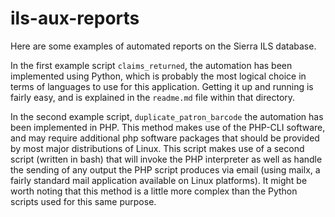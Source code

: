 # ils-aux-reports

Here are some examples of automated reports on the Sierra ILS database.

In the first example script ```claims_returned```, the automation has 
been implemented using Python, which is probably the most logical 
choice in terms of languages to use for this application. Getting it up 
and running is fairly easy, and is explained in the ```readme.md``` 
file within that directory.

In the second example script, ```duplicate_patron_barcode``` the 
automation has been implemented in PHP. This method makes use of the 
PHP-CLI software, and may require additional php software packages that 
should be provided by most major distributions of Linux. This script 
makes use of a second script (written in bash) that will invoke the PHP 
interpreter as well as handle the sending of any output the PHP script 
produces via email (using mailx, a fairly standard mail application 
available on Linux platforms). It might be worth noting that this 
method is a little more complex than the Python scripts used for this 
same purpose.

